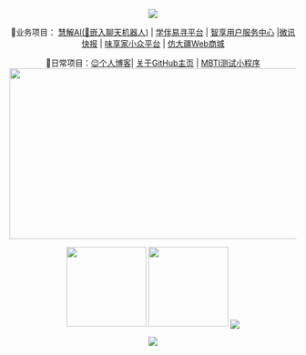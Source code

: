 <p align="center">
<img src="https://capsule-render.vercel.app/api?type=waving&color=timeGradient&height=180&&section=header&text=Hello,+my+friend!&fontSize=45&fontAlign=50&fontAlignY=25&desc=Every+programmer+is+a+writer&descAlign=50&descSize=30&descAlignY=55&animation=twinkling" />
</p>
<p align="center">
 🏡业务项目： <a href="https://github.com/Heart-fire/AITest-backend" target="_blank">慧解AI(🤖嵌入聊天机器人)</a> | <a href="https://github.com/Heart-fire/partner-bac" target="_blank">学伴易寻平台</a> | <a href="https://github.com/Heart-fire/user-center" target="_blank">智享用户服务中心</a> |<a href="https://github.com/Heart-fire/springboot-heandline-part" target="_blank">微讯快报</a> | <a href="https://github.com/Heart-fire/deliciousFoods/tree/main" target="_blank">味享家小众平台</a> | <a href="https://github.com/Heart-fire/Copy-DJL-A" target="_blank">仿大疆Web商城</a>
</p>
<p align="center">
<!--  <img src="https://readme-typing-svg.demolab.com?font=Orbitron&size=25&pause=100&center=true&vCenter=true&random=false&width=750&lines=Different+trains+are+all+heading+towards+better+places!;不同的列车都在开往更好的地方!" /> -->
 🚀日常项目：<a href="https://github.com/Heart-fire/Heart-fire.github.io" target="_blank">😉个人博客</a>| <a href="https://github.com/Heart-fire/Heart-fire" target="_blank">关于GitHub主页</a> | <a href="https://github.com/Heart-fire/MbtiTest" target="_blank">MBTI测试小程序</a> 
<img width="900" height="300" src="https://github-readme-activity-graph.vercel.app/graph?username=Heart-fire&theme=github-compact&hide_border=true&area=true">
</p>
<!--   网址:  https://github.com/antonkomarev/github-profile-views-counter -->
<!-- 已注释 <p align="center">
<a href="https://github.com/Heart-fire"><img src="https://img.shields.io/badge/GitHub-Heart_fire-blue?logo=github" /></a>
<a href=""><img src="https://img.shields.io/badge/CSDN-猿头儿-red" /></a>
<a href=""><img src="https://img.shields.io/badge/哔哩哔哩-心火2024-pink?logo=bilibili" /></a>
<img src="https://img.shields.io/badge/QQ-395796155-green?logo=tencentqq" />
<img src="https://img.shields.io/badge/wechat-green?logo=tencentwechat" />
<img src="https://komarev.com/ghpvc/?username=Xinhuo2022&abbreviated=true&color=yellow" />
</p>
<img src="https://camo.githubusercontent.com/f50234cb9f1be4beead6b35d3f6ec558561a79c263728818838447aa56cb5401/68747470733a2f2f63646e2e6a7364656c6976722e6e65742f67682f73756e3032323553554e2f73756e3032323553554e2f6173736574732f696d616765732f68722e676966" />
-->

<p align="center">
<!-- ## 今年汇总(This year's summary) -->
<img align="" height="140px" src="https://github-readme-stats.vercel.app/api?username=Heart-fire&show_icons=true&theme=radical&hide_title=true&hide_border=true&layout=compact&bg_color=0,73FA79,73FDFF,D783FF&theme=graywhite&locale=cn" />
<img align="" height="140px" src="https://github-readme-stats.vercel.app/api/top-langs/?username=Heart-fire&hide_title=true&hide_border=true&layout=compact&bg_color=0,73FA79,73FDFF,D783FF&theme=graywhite&locale=cn" />
<!-- https://github.com/tandpfun/skill-icons语言图标 -->
<img align="center" src="https://skillicons.dev/icons?i=java,vue,spring,redis,linux,py,mysql,webstorm,idea,html,css,c,js,ts,docker&theme=light" />
</p>

<!-- 已注释
 ### 交个朋友 👬🏻
<img src="https://media.giphy.com/media/LnQjpWaON8nhr21vNW/giphy.gif" width="100">
<em><b>I love to make friends.</b> so if you want to say <b>hi, I'll be happy to meet you more!</b> 😊</em> 
-->

<!-- 
<p align="center">
<img width="830" height= 160px src="https://camo.githubusercontent.com/958d3c4a2ec51daf18c5eeed23bed3f039ca13a6aa96a056b7883d9a642c5fbf/68747470733a2f2f63646e2e6a7364656c6976722e6e65742f67682f73756e3032323553554e2f73756e3032323553554e2f6173736574732f696d616765732f69636f6e2e706e67">
</p>
-->

<!-- https://github.com/kyechan99/capsule-render -->
<p align="center">
<img src="https://capsule-render.vercel.app/api?type=waving&color=timeGradient&height=180&&section=footer&text=Hope%20your%20program%20is%20bug-free!&fontSize=30&fontAlign=50&fontAlignY=65&desc&descAlign=50&descSize=25&descAlignY=30&animation=twinkling">
</p>
